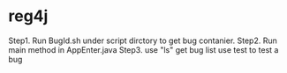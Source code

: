 # reg4j
Step1.
Run BugId.sh under script dirctory to get bug contanier.
Step2.
Run main method in AppEnter.java
Step3.
use "ls" get bug list
use test <bugid> <version> to test a bug
